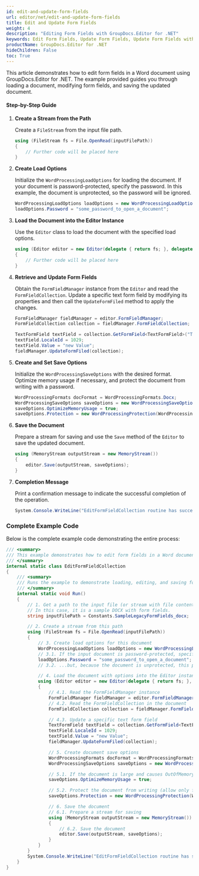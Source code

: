 ```yaml
---
id: edit-and-update-form-fields
url: editor/net/edit-and-update-form-fields
title: Edit and Update Form Fields
weight: 4
description: "Editing Form Fields with GroupDocs.Editor for .NET"
keywords: Edit Form Fields, Update Form Fields, Update Form Fields with Word Document Protection, FormFieldManager
productName: GroupDocs.Editor for .NET
hideChildren: False
toc: True
---
```


This article demonstrates how to edit form fields in a Word document using GroupDocs.Editor for .NET. The example provided guides you through loading a document, modifying form fields, and saving the updated document.

#### Step-by-Step Guide

1. **Create a Stream from the Path**

   Create a `FileStream` from the input file path.

   ```csharp
   using (FileStream fs = File.OpenRead(inputFilePath))
   {
       // Further code will be placed here
   }
   ```

2. **Create Load Options**

   Initialize the `WordProcessingLoadOptions` for loading the document. If your document is password-protected, specify the password. In this example, the document is unprotected, so the password will be ignored.

   ```csharp
   WordProcessingLoadOptions loadOptions = new WordProcessingLoadOptions();
   loadOptions.Password = "some_password_to_open_a_document";
   ```

3. **Load the Document into the Editor Instance**

   Use the `Editor` class to load the document with the specified load options.

   ```csharp
   using (Editor editor = new Editor(delegate { return fs; }, delegate { return loadOptions; }))
   {
       // Further code will be placed here
   }
   ```

4. **Retrieve and Update Form Fields**

   Obtain the `FormFieldManager` instance from the `Editor` and read the `FormFieldCollection`. Update a specific text form field by modifying its properties and then call the `UpdateFormFiled` method to apply the changes.

   ```csharp
   FormFieldManager fieldManager = editor.FormFieldManager;
   FormFieldCollection collection = fieldManager.FormFieldCollection;

   TextFormField textField = collection.GetFormField<TextFormField>("Text1");
   textField.LocaleId = 1029;
   textField.Value = "new Value";
   fieldManager.UpdateFormFiled(collection);
   ```

5. **Create and Set Save Options**

   Initialize the `WordProcessingSaveOptions` with the desired format. Optimize memory usage if necessary, and protect the document from writing with a password.

   ```csharp
   WordProcessingFormats docFormat = WordProcessingFormats.Docx;
   WordProcessingSaveOptions saveOptions = new WordProcessingSaveOptions(docFormat);
   saveOptions.OptimizeMemoryUsage = true;
   saveOptions.Protection = new WordProcessingProtection(WordProcessingProtectionType.AllowOnlyFormFields, "write_password");
   ```

6. **Save the Document**

   Prepare a stream for saving and use the `Save` method of the `Editor` to save the updated document.

   ```csharp
   using (MemoryStream outputStream = new MemoryStream())
   {
       editor.Save(outputStream, saveOptions);
   }
   ```

7. **Completion Message**

   Print a confirmation message to indicate the successful completion of the operation.

   ```csharp
   System.Console.WriteLine("EditFormFieldCollection routine has successfully finished");
   ```

### Complete Example Code

Below is the complete example code demonstrating the entire process:

```csharp
/// <summary>
/// This example demonstrates how to edit form fields in a Word document using GroupDocs.Editor for .NET.
/// </summary>
internal static class EditFormFieldCollection
{
    /// <summary>
    /// Runs the example to demonstrate loading, editing, and saving form fields in a document.
    /// </summary>
    internal static void Run()
    {
        // 1. Get a path to the input file (or stream with file content).
        // In this case, it is a sample DOCX with form fields.
        string inputFilePath = Constants.SampleLegacyFormFields_docx;

        // 2. Create a stream from this path
        using (FileStream fs = File.OpenRead(inputFilePath))
        {
            // 3. Create load options for this document
            WordProcessingLoadOptions loadOptions = new WordProcessingLoadOptions();
            // 3.1. If the input document is password-protected, specify the password for its opening...
            loadOptions.Password = "some_password_to_open_a_document";
            // 3.2. ...but, because the document is unprotected, this password will be ignored

            // 4. Load the document with options into the Editor instance
            using (Editor editor = new Editor(delegate { return fs; }, delegate { return loadOptions; }))
            {
                // 4.1. Read the FormFieldManager instance
                FormFieldManager fieldManager = editor.FormFieldManager;
                // 4.2. Read the FormFieldCollection in the document
                FormFieldCollection collection = fieldManager.FormFieldCollection;

                // 4.3. Update a specific text form field
                TextFormField textField = collection.GetFormField<TextFormField>("Text1");
                textField.LocaleId = 1029;
                textField.Value = "new Value";
                fieldManager.UpdateFormFiled(collection);

                // 5. Create document save options
                WordProcessingFormats docFormat = WordProcessingFormats.Docx;
                WordProcessingSaveOptions saveOptions = new WordProcessingSaveOptions(docFormat);

                // 5.1. If the document is large and causes OutOfMemoryException, set the memory optimization option
                saveOptions.OptimizeMemoryUsage = true;

                // 5.2. Protect the document from writing (allow only form fields) with a password
                saveOptions.Protection = new WordProcessingProtection(WordProcessingProtectionType.AllowOnlyFormFields, "write_password");

                // 6. Save the document
                // 6.1. Prepare a stream for saving
                using (MemoryStream outputStream = new MemoryStream())
                {
                    // 6.2. Save the document
                    editor.Save(outputStream, saveOptions);
                }
            }
        }
        System.Console.WriteLine("EditFormFieldCollection routine has successfully finished");
    }
}
```
